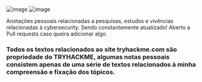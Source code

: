 ![image](https://user-images.githubusercontent.com/37777517/113527381-bd160480-9593-11eb-8931-357dcfbd9abc.png)
![image](https://user-images.githubusercontent.com/37777517/113527401-d15a0180-9593-11eb-8131-2d2eba9264d5.png)

                                                                       
Anotações pessoais relacionadas a pesquisas, estudos e vivências relacionadas à cybersecurity. 
Sendo constantemente atualizado! Aberto a Pull requests caso queira adicionar algo.

### Todos os textos relacionados ao site tryhackme.com são propriedade do TRYHACKME, algumas notas pessoais consistem apenas de uma série de textos relacionados à minha compreensão e fixação dos tópicos.
